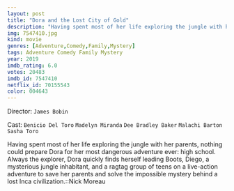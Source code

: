 ```yaml
---
layout: post
title: "Dora and the Lost City of Gold"
description: "Having spent most of her life exploring the jungle with her parents, nothing could prepare Dora for her most dangerous adventure ever: high school. Always the explorer, Dora quickly finds herself leading Boots, Diego, a mysterious jungle inhabitant, and a ragtag group of teens on a live-action adventure to save her parents and solve the impossible mystery behind a lost Inca civilization..."
img: 7547410.jpg
kind: movie
genres: [Adventure,Comedy,Family,Mystery]
tags: Adventure Comedy Family Mystery 
year: 2019
imdb_rating: 6.0
votes: 20483
imdb_id: 7547410
netflix_id: 70155543
color: 004643
---
```

Director: `James Bobin`  

Cast: `Benicio Del Toro` `Madelyn Miranda` `Dee Bradley Baker` `Malachi Barton` `Sasha Toro` 

Having spent most of her life exploring the jungle with her parents, nothing could prepare Dora for her most dangerous adventure ever: high school. Always the explorer, Dora quickly finds herself leading Boots, Diego, a mysterious jungle inhabitant, and a ragtag group of teens on a live-action adventure to save her parents and solve the impossible mystery behind a lost Inca civilization.::Nick Moreau